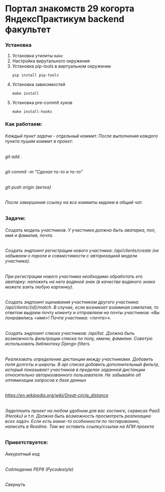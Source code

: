 # Портал знакомств 29 когорта ЯндексПрактикум backend факультет

### Установка

1. Установка утилиты `make`
1. Настройка вирутального окружения
1. Установка pip-tools в виртуальном окружении
   ```
   pip install pip-tools
   ```
1. Установка зависимостей
   ```
   make install
   ```
1. Установка pre-commit хуков
   ```
   make install-hooks
   ```

### Как работаем:
###### Каждый пункт задачи - отдельный коммит. После выполнения каждого пункта пушим коммит в проект:
###### git add .
###### git commit -m "Сделал то-то и то-то"
###### git push origin {ветка}
###### После завершения ссылку на все коммиты кидаем в общий чат.
### Задачи:
###### Создать модель участников. У участника должна быть аватарка, пол, имя и фамилия, почта.
###### Создать эндпоинт регистрации нового участника: /api/clients/create (не забываем о пароле и совместимости с авторизацией модели участника).
###### При регистрации нового участника необходимо обработать его аватарку: наложить на него водяной знак (в качестве водяного знака можете взять любую картинку).
###### Создать эндпоинт оценивания участником другого участника: /api/clients/{id}/match. В случае, если возникает взаимная симпатия, то ответом выдаем почту клиенту и отправляем на почты участников: «Вы понравились <имя>! Почта участника: <почта>».
###### Создать эндпоинт списка участников: /api/list. Должна быть возможность фильтрации списка по полу, имени, фамилии. Советую использовать библиотеку Django-filters.
###### Реализовать определение дистанции между участниками. Добавить поля долготы и широты. В api списка добавить дополнительный фильтр, который показывает участников в пределах заданной дистанции относительно авторизованного пользователя. Не забывайте об оптимизации запросов к базе данных
###### https://en.wikipedia.org/wiki/Great-circle_distance
###### Задеплоить проект на любом удобном для вас хостинге, сервисах PaaS (Heroku) и т.п. Должна быть возможность просмотреть реализацию всех задач. Если есть какие-то особенности по тестированию, написать в Readme. Там же оставить ссылку/ссылки на АПИ проекта
### Приветствуется:
###### Аккуратный код
###### Соблюдение PEP8 (Pycodestyle)
###### Свернуть

